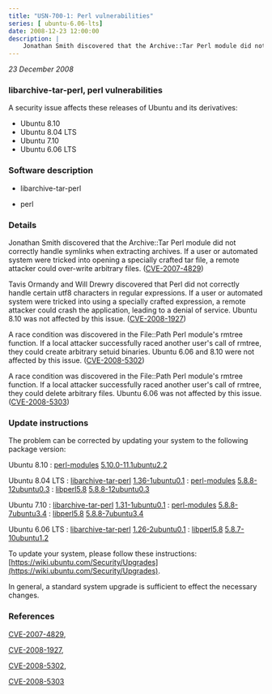 ```yaml
---
title: "USN-700-1: Perl vulnerabilities"
series: [ ubuntu-6.06-lts]
date: 2008-12-23 12:00:00
description: |
    Jonathan Smith discovered that the Archive::Tar Perl module did not correctly handle symlinks when extracting archives.  If a user or automated system were tricked into opening a specially crafted tar file, a remote attacker could over-write arbitrary files.  ([CVE-2007-4829](http://people.ubuntu.com/~ubuntu-security/cve/CVE-2007-4829))
--- 
```

 
 

*23 December 2008*

### libarchive-tar-perl, perl vulnerabilities

A security issue affects these releases of Ubuntu and its derivatives:

* Ubuntu 8.10
* Ubuntu 8.04 LTS
* Ubuntu 7.10
* Ubuntu 6.06 LTS

### Software description

* libarchive-tar-perl 

* perl 

### Details

Jonathan Smith discovered that the Archive::Tar Perl module did not correctly handle symlinks when extracting archives. If a user or automated system were tricked into opening a specially crafted tar file, a remote attacker could over-write arbitrary files. ([CVE-2007-4829](http://people.ubuntu.com/~ubuntu-security/cve/CVE-2007-4829))

Tavis Ormandy and Will Drewry discovered that Perl did not correctly handle certain utf8 characters in regular expressions. If a user or automated system were tricked into using a specially crafted expression, a remote attacker could crash the application, leading to a denial of service. Ubuntu 8.10 was not affected by this issue. ([CVE-2008-1927](http://people.ubuntu.com/~ubuntu-security/cve/CVE-2008-1927))

A race condition was discovered in the File::Path Perl module&#39;s rmtree function. If a local attacker successfully raced another user&#39;s call of rmtree, they could create arbitrary setuid binaries. Ubuntu 6.06 and 8.10 were not affected by this issue. ([CVE-2008-5302](http://people.ubuntu.com/~ubuntu-security/cve/CVE-2008-5302))

A race condition was discovered in the File::Path Perl module&#39;s rmtree function. If a local attacker successfully raced another user&#39;s call of rmtree, they could delete arbitrary files. Ubuntu 6.06 was not affected by this issue. ([CVE-2008-5303](http://people.ubuntu.com/~ubuntu-security/cve/CVE-2008-5303)) 

### Update instructions

The problem can be corrected by updating your system to the following package version:

Ubuntu 8.10
 : [perl-modules](https://launchpad.net/ubuntu/+source/perl) <span> [5.10.0-11.1ubuntu2.2](https://launchpad.net/ubuntu/+source/perl/5.10.0-11.1ubuntu2.2) </span> 

Ubuntu 8.04 LTS
 : [libarchive-tar-perl](https://launchpad.net/ubuntu/+source/libarchive-tar-perl) <span> [1.36-1ubuntu0.1](https://launchpad.net/ubuntu/+source/libarchive-tar-perl/1.36-1ubuntu0.1) </span> 
 : [perl-modules](https://launchpad.net/ubuntu/+source/perl) <span> [5.8.8-12ubuntu0.3](https://launchpad.net/ubuntu/+source/perl/5.8.8-12ubuntu0.3) </span> 
 : [libperl5.8](https://launchpad.net/ubuntu/+source/perl) <span> [5.8.8-12ubuntu0.3](https://launchpad.net/ubuntu/+source/perl/5.8.8-12ubuntu0.3) </span> 

Ubuntu 7.10
 : [libarchive-tar-perl](https://launchpad.net/ubuntu/+source/libarchive-tar-perl) <span> [1.31-1ubuntu0.1](https://launchpad.net/ubuntu/+source/libarchive-tar-perl/1.31-1ubuntu0.1) </span> 
 : [perl-modules](https://launchpad.net/ubuntu/+source/perl) <span> [5.8.8-7ubuntu3.4](https://launchpad.net/ubuntu/+source/perl/5.8.8-7ubuntu3.4) </span> 
 : [libperl5.8](https://launchpad.net/ubuntu/+source/perl) <span> [5.8.8-7ubuntu3.4](https://launchpad.net/ubuntu/+source/perl/5.8.8-7ubuntu3.4) </span> 

Ubuntu 6.06 LTS
 : [libarchive-tar-perl](https://launchpad.net/ubuntu/+source/libarchive-tar-perl) <span> [1.26-2ubuntu0.1](https://launchpad.net/ubuntu/+source/libarchive-tar-perl/1.26-2ubuntu0.1) </span> 
 : [libperl5.8](https://launchpad.net/ubuntu/+source/perl) <span> [5.8.7-10ubuntu1.2](https://launchpad.net/ubuntu/+source/perl/5.8.7-10ubuntu1.2) </span> 

To update your system, please follow these instructions: [https://wiki.ubuntu.com/Security/Upgrades](https://wiki.ubuntu.com/Security/Upgrades).

In general, a standard system upgrade is sufficient to effect the necessary changes. 

### References

 
 [CVE-2007-4829](http://people.ubuntu.com/~ubuntu-security/cve/CVE-2007-4829), 

 [CVE-2008-1927](http://people.ubuntu.com/~ubuntu-security/cve/CVE-2008-1927), 

 [CVE-2008-5302](http://people.ubuntu.com/~ubuntu-security/cve/CVE-2008-5302), 

 [CVE-2008-5303](http://people.ubuntu.com/~ubuntu-security/cve/CVE-2008-5303)
 

